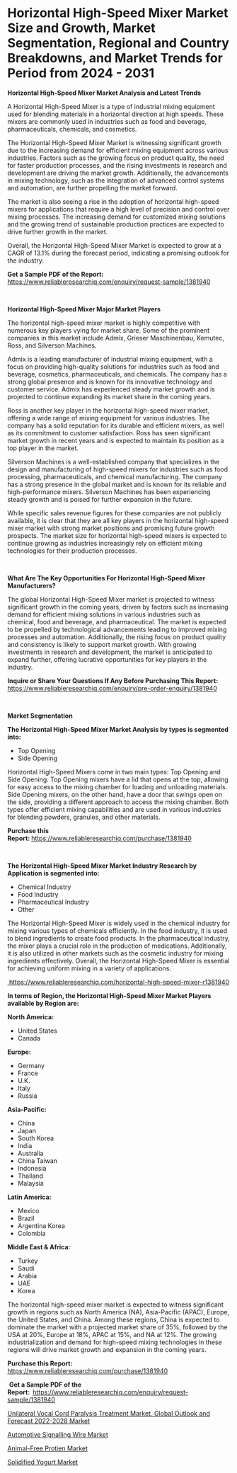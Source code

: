 <p><h1>Horizontal High-Speed Mixer Market Size and Growth, Market Segmentation, Regional and Country Breakdowns, and Market Trends for Period from 2024 -  2031</h1></p><p><strong>Horizontal High-Speed Mixer Market Analysis and Latest Trends</strong></p>
<p><p>A Horizontal High-Speed Mixer is a type of industrial mixing equipment used for blending materials in a horizontal direction at high speeds. These mixers are commonly used in industries such as food and beverage, pharmaceuticals, chemicals, and cosmetics.</p><p>The Horizontal High-Speed Mixer Market is witnessing significant growth due to the increasing demand for efficient mixing equipment across various industries. Factors such as the growing focus on product quality, the need for faster production processes, and the rising investments in research and development are driving the market growth. Additionally, the advancements in mixing technology, such as the integration of advanced control systems and automation, are further propelling the market forward.</p><p>The market is also seeing a rise in the adoption of horizontal high-speed mixers for applications that require a high level of precision and control over mixing processes. The increasing demand for customized mixing solutions and the growing trend of sustainable production practices are expected to drive further growth in the market.</p><p>Overall, the Horizontal High-Speed Mixer Market is expected to grow at a CAGR of 13.1% during the forecast period, indicating a promising outlook for the industry.</p></p>
<p><strong>Get a Sample PDF of the Report:&nbsp;</strong> <a href="https://www.reliableresearchiq.com/enquiry/request-sample/1381940">https://www.reliableresearchiq.com/enquiry/request-sample/1381940</a></p>
<p>&nbsp;</p>
<p><strong>Horizontal High-Speed Mixer Major Market Players</strong></p>
<p><p>The horizontal high-speed mixer market is highly competitive with numerous key players vying for market share. Some of the prominent companies in this market include Admix, Grieser Maschinenbau, Kemutec, Ross, and Silverson Machines.</p><p>Admix is a leading manufacturer of industrial mixing equipment, with a focus on providing high-quality solutions for industries such as food and beverage, cosmetics, pharmaceuticals, and chemicals. The company has a strong global presence and is known for its innovative technology and customer service. Admix has experienced steady market growth and is projected to continue expanding its market share in the coming years.</p><p>Ross is another key player in the horizontal high-speed mixer market, offering a wide range of mixing equipment for various industries. The company has a solid reputation for its durable and efficient mixers, as well as its commitment to customer satisfaction. Ross has seen significant market growth in recent years and is expected to maintain its position as a top player in the market.</p><p>Silverson Machines is a well-established company that specializes in the design and manufacturing of high-speed mixers for industries such as food processing, pharmaceuticals, and chemical manufacturing. The company has a strong presence in the global market and is known for its reliable and high-performance mixers. Silverson Machines has been experiencing steady growth and is poised for further expansion in the future.</p><p>While specific sales revenue figures for these companies are not publicly available, it is clear that they are all key players in the horizontal high-speed mixer market with strong market positions and promising future growth prospects. The market size for horizontal high-speed mixers is expected to continue growing as industries increasingly rely on efficient mixing technologies for their production processes.</p></p>
<p>&nbsp;</p>
<p><strong>What Are The Key Opportunities For Horizontal High-Speed Mixer Manufacturers?</strong></p>
<p><p>The global Horizontal High-Speed Mixer market is projected to witness significant growth in the coming years, driven by factors such as increasing demand for efficient mixing solutions in various industries such as chemical, food and beverage, and pharmaceutical. The market is expected to be propelled by technological advancements leading to improved mixing processes and automation. Additionally, the rising focus on product quality and consistency is likely to support market growth. With growing investments in research and development, the market is anticipated to expand further, offering lucrative opportunities for key players in the industry.</p></p>
<p><strong>Inquire or Share Your Questions If Any Before Purchasing This Report:</strong> <a href="https://www.reliableresearchiq.com/enquiry/pre-order-enquiry/1381940">https://www.reliableresearchiq.com/enquiry/pre-order-enquiry/1381940</a></p>
<p>&nbsp;</p>
<p><strong>Market Segmentation</strong></p>
<p><strong>The Horizontal High-Speed Mixer Market Analysis by types is segmented into:</strong></p>
<p><ul><li>Top Opening</li><li>Side Opening</li></ul></p>
<p><p>Horizontal High-Speed Mixers come in two main types: Top Opening and Side Opening. Top Opening mixers have a lid that opens at the top, allowing for easy access to the mixing chamber for loading and unloading materials. Side Opening mixers, on the other hand, have a door that swings open on the side, providing a different approach to access the mixing chamber. Both types offer efficient mixing capabilities and are used in various industries for blending powders, granules, and other materials.</p></p>
<p><strong>Purchase this Report:&nbsp;</strong><a href="https://www.reliableresearchiq.com/purchase/1381940">https://www.reliableresearchiq.com/purchase/1381940</a></p>
<p>&nbsp;</p>
<p><strong>The Horizontal High-Speed Mixer Market Industry Research by Application is segmented into:</strong></p>
<p><ul><li>Chemical Industry</li><li>Food Industry</li><li>Pharmaceutical Industry</li><li>Other</li></ul></p>
<p><p>The Horizontal High-Speed Mixer is widely used in the chemical industry for mixing various types of chemicals efficiently. In the food industry, it is used to blend ingredients to create food products. In the pharmaceutical industry, the mixer plays a crucial role in the production of medications. Additionally, it is also utilized in other markets such as the cosmetic industry for mixing ingredients effectively. Overall, the Horizontal High-Speed Mixer is essential for achieving uniform mixing in a variety of applications.</p></p>
<p><a href="https://www.reliableresearchiq.com/horizontal-high-speed-mixer-r1381940">&nbsp;https://www.reliableresearchiq.com/horizontal-high-speed-mixer-r1381940</a></p>
<p><strong>In terms of Region, the Horizontal High-Speed Mixer Market Players available by Region are:</strong></p>
<p>
    <p> <strong> North America: </strong>
        <ul>
            <li>United States</li>
            <li>Canada</li>
        </ul>
        </p> 
    <p> <strong> Europe: </strong>
        <ul>
            <li>Germany</li>
            <li>France</li>
            <li>U.K.</li>
            <li>Italy</li>
            <li>Russia</li>
        </ul>
        </p> 
    <p> <strong> Asia-Pacific: </strong>
        <ul>
            <li>China</li>
            <li>Japan</li>
            <li>South Korea</li>
            <li>India</li>
            <li>Australia</li>
            <li>China Taiwan</li>
            <li>Indonesia</li>
            <li>Thailand</li>
            <li>Malaysia</li>
        </ul>
        </p> 
    <p> <strong> Latin America: </strong>
        <ul>
            <li>Mexico</li>
            <li>Brazil</li>
            <li>Argentina Korea</li>
            <li>Colombia</li>
        </ul>
        </p> 
    <p> <strong> Middle East & Africa: </strong>
        <ul>
            <li>Turkey</li>
            <li>Saudi</li>
            <li>Arabia</li>
            <li>UAE</li>
            <li>Korea</li>
        </ul>
    </p>
    </p>
<p><p>The horizontal high-speed mixer market is expected to witness significant growth in regions such as North America (NA), Asia-Pacific (APAC), Europe, the United States, and China. Among these regions, China is expected to dominate the market with a projected market share of 35%, followed by the USA at 20%, Europe at 18%, APAC at 15%, and NA at 12%. The growing industrialization and demand for high-speed mixing technologies in these regions will drive market growth and expansion in the coming years.</p></p>
<p><strong>Purchase this Report: </strong><a href="https://www.reliableresearchiq.com/purchase/1381940">https://www.reliableresearchiq.com/purchase/1381940</a></p>
<p>&nbsp;<strong>Get a Sample PDF of the Report:&nbsp;&nbsp;</strong><a href="https://www.reliableresearchiq.com/enquiry/request-sample/1381940">https://www.reliableresearchiq.com/enquiry/request-sample/1381940</a></p>
<p><strong></strong></p>
<p><p><a href="https://medium.com/@joanne.harris67856/insights-into-the-unilateral-vocal-cord-paralysis-treatment-market-global-outlook-and-forecast-6488af0e451d">Unilateral Vocal Cord Paralysis Treatment Market, Global Outlook and Forecast 2022-2028 Market</a></p><p><a href="https://medium.com/@colin.dunca43545/automotive-signalling-wire-market-trends-focusing-on-automotive-signalling-wire-market-insight-and-0d5eb7208243">Automotive Signalling Wire Market</a></p><p><a href="https://github.com/mancsybtousav/Market-Research-Report-List-3/blob/main/animal-free-protien-market.md">Animal-Free Protien Market</a></p><p><a href="https://github.com/josesg55/Market-Research-Report-List-3/blob/main/solidified-yogurt-market.md">Solidified Yogurt Market</a></p></p>